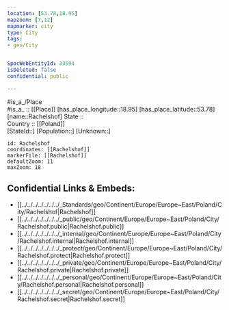 ```yaml
---
location: [53.78,18.95] 
mapzoom: [7,12] 
mapmarker: city 
type: City
tags:
- geo/City


SpocWebEntityId: 33594
isDeleted: false
confidential: public

---
```

#is_a_/Place  
#is_a_ :: [[Place]] 
[has_place_longitude::18.95] 
[has_place_latitude::53.78] 
[name::Rachelshof] 
State ::  
Country :: [[Poland]]  
[StateId::] 
[Population::] 
[Unknown::] 


```leaflet
id: Rachelshof
coordinates: [[Rachelshof]] 
markerFile: [[Rachelshof]] 
defaultZoom: 11 
maxZoom: 18
```


## Confidential Links & Embeds: 
- [[../../../../../../../_Standards/geo/Continent/Europe/Europe~East/Poland/City/Rachelshof|Rachelshof]] 
- [[../../../../../../../_public/geo/Continent/Europe/Europe~East/Poland/City/Rachelshof.public|Rachelshof.public]] 
- [[../../../../../../../_internal/geo/Continent/Europe/Europe~East/Poland/City/Rachelshof.internal|Rachelshof.internal]] 
- [[../../../../../../../_protect/geo/Continent/Europe/Europe~East/Poland/City/Rachelshof.protect|Rachelshof.protect]] 
- [[../../../../../../../_private/geo/Continent/Europe/Europe~East/Poland/City/Rachelshof.private|Rachelshof.private]] 
- [[../../../../../../../_personal/geo/Continent/Europe/Europe~East/Poland/City/Rachelshof.personal|Rachelshof.personal]] 
- [[../../../../../../../_secret/geo/Continent/Europe/Europe~East/Poland/City/Rachelshof.secret|Rachelshof.secret]] 
